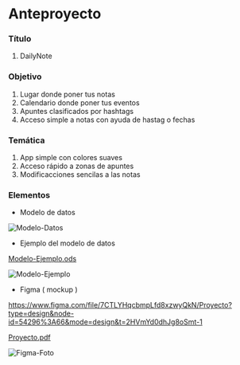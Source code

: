 # Anteproyecto

### Título
1. DailyNote

### Objetivo
1. Lugar donde poner tus notas
2. Calendario donde poner tus eventos
3. Apuntes clasificados por hashtags
4. Acceso simple a notas con ayuda de hastag o fechas

### Temática
1. App simple con colores suaves
2. Acceso rápido a zonas de apuntes
3. Modificacciones sencilas a las notas


 ### Elementos
 - Modelo de datos
   
![Modelo-Datos](https://github.com/caluca2002/Proyecto/assets/95358127/44d55c70-f1ef-429d-8ac0-4df9548907e2)


 - Ejemplo del modelo de datos
   
[Modelo-Ejemplo.ods](https://github.com/caluca2002/Proyecto/files/14586966/Modelo-Ejemplo.ods)

![Modelo-Ejemplo](https://github.com/caluca2002/Proyecto/assets/95358127/a3c8db1d-da2d-4dc9-80b9-38f1671db951)


 - Figma ( mockup )

https://www.figma.com/file/7CTLYHqcbmpLfd8xzwyQkN/Proyecto?type=design&node-id=54296%3A66&mode=design&t=2HVmYd0dhJg8oSmt-1  

[Proyecto.pdf](https://github.com/caluca2002/Proyecto/files/14587011/Proyecto.pdf)

![Figma-Foto](https://github.com/caluca2002/Proyecto/assets/95358127/420b8732-9370-451b-a7d1-7c18423c5381)
